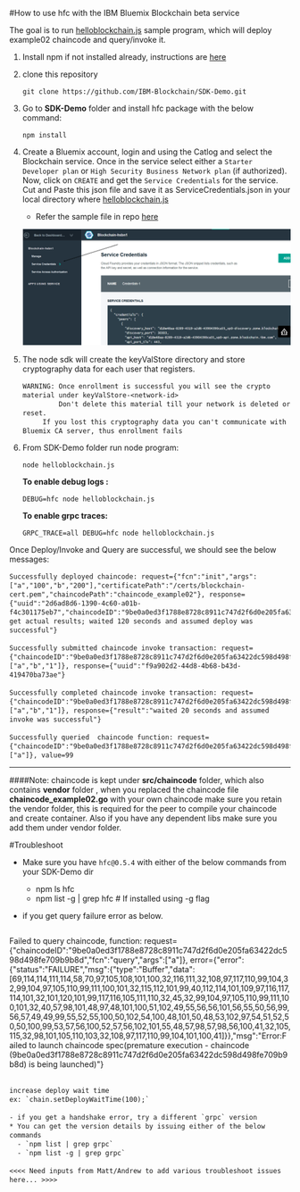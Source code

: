 #How to use hfc with the IBM Bluemix Blockchain beta service

The goal is to run [helloblockchain.js](https://github.com/ratnakar-asara/Node-Sample/blob/master/helloblockchain.js) sample program, which will deploy example02 chaincode and query/invoke it.

1. Install npm if not installed already, instructions are [here](http://blog.npmjs.org/post/85484771375/how-to-install-npm)

1. clone this repository
   ```
   git clone https://github.com/IBM-Blockchain/SDK-Demo.git
   ```

1. Go to **SDK-Demo** folder and install hfc package with the below command:

	```
	npm install
	```

1. Create a Bluemix account, login and using the Catlog and select the Blockchain service.  Once in the service select either a `Starter Developer plan` or `High Security Business Network plan` (if authorized).  Now, click on `CREATE` and get the `Service Credentials` for the service.   Cut and Paste this json file and save it  as ServiceCredentials.json  in your local directory where [helloblockchain.js](https://github.com/IBM-Blockchain/SDK-Demo/blob/master/helloblockchain.js)
	- Refer the sample file in repo [here](https://github.com/IBM-Blockchain/SDK-Demo/blob/master/ServiceCredentials.json)

     ![alt tag](servicecreds.png)

1.  The node sdk will create the keyValStore directory and store cryptography data for each user that registers.
    ```
    WARNING: Once enrollment is successful you will see the crypto material under keyValStore-<network-id>
             Don't delete this material till your network is deleted or reset.
	     If you lost this cryptography data you can't communicate with Bluemix CA server, thus enrollment fails	
    ```
     
1. From SDK-Demo folder run node program:
	```
	node helloblockchain.js
	```
	**To enable debug logs :**
	```
	DEBUG=hfc node helloblockchain.js
	```

	**To enable grpc traces:**
	```
	GRPC_TRACE=all DEBUG=hfc node helloblockchain.js
	```

Once Deploy/Invoke and Query are successful, we should see the below messages:

```
Successfully deployed chaincode: request={"fcn":"init","args":["a","100","b","200"],"certificatePath":"/certs/blockchain-cert.pem","chaincodePath":"chaincode_example02"}, response={"uuid":"2d6ad8d6-1390-4c60-a01b-f4c301175eb7","chaincodeID":"9be0a0ed3f1788e8728c8911c747d2f6d0e205fa63422dc598d498fe709b9b8d","result":"TODO: get actual results; waited 120 seconds and assumed deploy was successful"}

Successfully submitted chaincode invoke transaction: request={"chaincodeID":"9be0a0ed3f1788e8728c8911c747d2f6d0e205fa63422dc598d498fe709b9b8d","fcn":"invoke","args":["a","b","1"]}, response={"uuid":"f9a902d2-44d8-4b68-b43d-419470ba73ae"}

Successfully completed chaincode invoke transaction: request={"chaincodeID":"9be0a0ed3f1788e8728c8911c747d2f6d0e205fa63422dc598d498fe709b9b8d","fcn":"invoke","args":["a","b","1"]}, response={"result":"waited 20 seconds and assumed invoke was successful"}

Successfully queried  chaincode function: request={"chaincodeID":"9be0a0ed3f1788e8728c8911c747d2f6d0e205fa63422dc598d498fe709b9b8d","fcn":"query","args":["a"]}, value=99
```

***

####Note:
chaincode is kept under **src/chaincode** folder, which also contains **vendor** folder , when you replaced the chaincode file **chaincode_example02.go** with your own chaincode make sure you retain the vendor folder, this is required for the peer to compile your chaincode and create container. Also if you have any dependent libs make sure you add them under vendor folder.

#Troubleshoot
- Make sure you have `hfc@0.5.4` with either of the below commands from your SDK-Demo dir
  * npm ls hfc
  * npm list -g | grep hfc  # If installed using -g flag

- if you get query failure error as below. 

  ```
Failed to query chaincode, function: request={"chaincodeID":"9be0a0ed3f1788e8728c8911c747d2f6d0e205fa63422dc598d498fe709b9b8d","fcn":"query","args":["a"]}, error={"error":{"status":"FAILURE","msg":{"type":"Buffer","data":[69,114,114,111,114,58,70,97,105,108,101,100,32,116,111,32,108,97,117,110,99,104,32,99,104,97,105,110,99,111,100,101,32,115,112,101,99,40,112,114,101,109,97,116,117,114,101,32,101,120,101,99,117,116,105,111,110,32,45,32,99,104,97,105,110,99,111,100,101,32,40,57,98,101,48,97,48,101,100,51,102,49,55,56,56,101,56,55,50,56,99,56,57,49,49,99,55,52,55,100,50,102,54,100,48,101,50,48,53,102,97,54,51,52,50,50,100,99,53,57,56,100,52,57,56,102,101,55,48,57,98,57,98,56,100,41,32,105,115,32,98,101,105,110,103,32,108,97,117,110,99,104,101,100,41]}},"msg":"Error:Failed to launch chaincode spec(premature execution - chaincode (9be0a0ed3f1788e8728c8911c747d2f6d0e205fa63422dc598d498fe709b9b8d) is being launched)"}
  ```

  increase deploy wait time
  ex: `chain.setDeployWaitTime(100);`

- if you get a handshake error, try a different `grpc` version
  * You can get the version details by issuing either of the below commands
    - `npm list | grep grpc`
    - `npm list -g | grep grpc`
    
<<<< Need inputs from Matt/Andrew to add various troubleshoot issues here... >>>>
